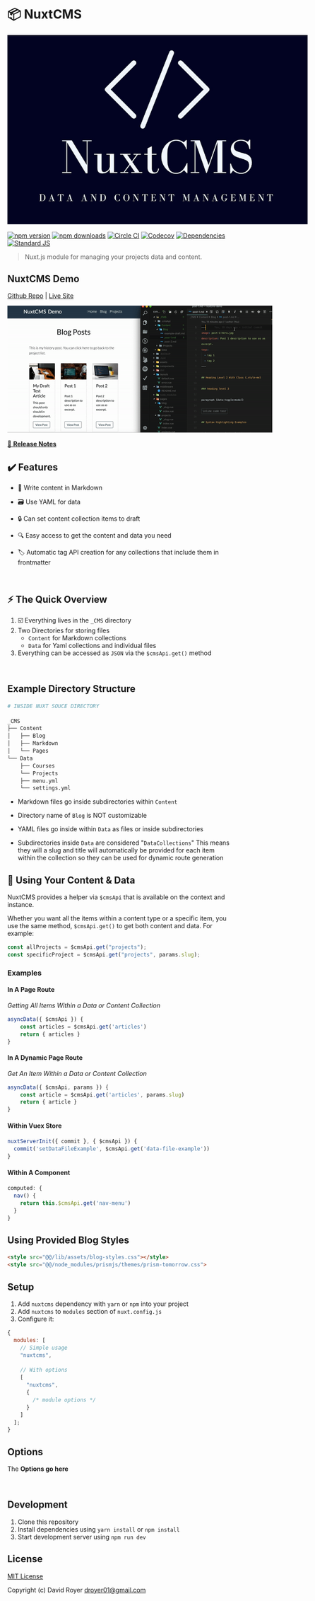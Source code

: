 # :package: NuxtCMS

<div style="width: 680px; margin-left: auto; margin-right: auto;">

  ![NuxtCMS Logo](./nuxtcms-logo-1200.png)
</div>

[![npm version][npm-version-src]][npm-version-href]
[![npm downloads][npm-downloads-src]][npm-downloads-href]
[![Circle CI][circle-ci-src]][circle-ci-href]
[![Codecov][codecov-src]][codecov-href]
[![Dependencies][david-dm-src]][david-dm-href]
[![Standard JS][standard-js-src]][standard-js-href]

> Nuxt.js module for managing your projects data and content.

## NuxtCMS Demo

<a target="_blank" rel="noopener" href="https://github.com/davidroyer/nuxtcms-demo">Github Repo</a> | <a target="_blank" rel="noopener" href="https://nuxtcms-demo.netlify.com/">Live Site</a>

<div style="width: 680px; margin-left: auto; margin-right: auto;">

  ![NuxtCMS Logo](./demo-600.gif)
</div>



[📖 **Release Notes**](./CHANGELOG.md)

## :heavy_check_mark: Features

- :memo: Write content in Markdown

- :card_file_box: Use YAML for data

- :lock: Can set content collection items to draft

- :mag: Easy access to get the content and data you need

- :label: Automatic tag API creation for any collections that include them in frontmatter
  <!-- - Easy & Consistent access -->

<br>

## :zap: The Quick Overview

1. :ballot_box_with_check: Everything lives in the `_CMS` directory
2. Two Directories for storing files
   - `Content` for Markdown collections
   - `Data` for Yaml collections and individual files
3. Everything can be accessed as `JSON` via the `$cmsApi.get()` method

<br>

## Example Directory Structure

```sh
# INSIDE NUXT SOUCE DIRECTORY

_CMS
├── Content
│   ├── Blog
│   ├── Markdown
│   └── Pages
└── Data
    ├── Courses
    └── Projects
    ├── menu.yml
    └── settings.yml
```

- Markdown files go inside subdirectories within `Content`

- Directory name of `Blog` is NOT customizable

- YAML files go inside within `Data` as files or inside subdirectories

- Subdirectories inside `Data` are considered "`DataCollections`"
  This means they will a slug and title will automatically be provided for each
  item within the collection so they can be used for dynamic route generation

## :page_facing_up: Using Your Content & Data

NuxtCMS provides a helper via `$cmsApi` that is available on the context and instance.

Whether you want all the items within a content type or a specific item, you use the same method, `$cmsApi.get()` to get both content and data. For example:

```js
const allProjects = $cmsApi.get("projects");
const specificProject = $cmsApi.get("projects", params.slug);
```

### Examples

#### In A Page Route

_Getting All Items Within a Data or Content Collection_

```js
asyncData({ $cmsApi }) {
    const articles = $cmsApi.get('articles')
    return { articles }
}
```

#### In A Dynamic Page Route

*Get An Item Within a Data or Content Collection*

```js
asyncData({ $cmsApi, params }) {
    const article = $cmsApi.get('articles', params.slug)
    return { article }
}
```

#### Within Vuex Store

```js
nuxtServerInit({ commit }, { $cmsApi }) {
  commit('setDataFileExample', $cmsApi.get('data-file-example'))
}
```

#### Within A Component

```jsx
computed: {
  nav() {
    return this.$cmsApi.get('nav-menu')
  }
}
```

## Using Provided Blog Styles

```html
<style src="@@/lib/assets/blog-styles.css"></style>
<style src="@@/node_modules/prismjs/themes/prism-tomorrow.css">
```

## Setup

1. Add `nuxtcms` dependency with `yarn` or `npm` into your project
2. Add `nuxtcms` to `modules` section of `nuxt.config.js`
3. Configure it:

```js
{
  modules: [
    // Simple usage
    "nuxtcms",

    // With options
    [
      "nuxtcms",
      {
        /* module options */
      }
    ]
  ];
}
```

## Options

The **Options go here**

<br>

## Development

1. Clone this repository
2. Install dependencies using `yarn install` or `npm install`
3. Start development server using `npm run dev`

## License

[MIT License](./LICENSE)

Copyright (c) David Royer <droyer01@gmail.com>

<!-- Badges -->

[npm-version-src]: https://img.shields.io/npm/dt/@droyer/nuxtcms.svg?style=flat-square
[npm-version-href]: https://npmjs.com/package/@droyer/nuxtcms
[npm-downloads-src]: https://img.shields.io/npm/v/@droyer/nuxtcms/latest.svg?style=flat-square
[npm-downloads-href]: https://npmjs.com/package/@droyer/nuxtcms
[circle-ci-src]: https://img.shields.io/circleci/project/github/davidroyer/nuxtcms.svg?style=flat-square
[circle-ci-href]: https://circleci.com/gh/davidroyer/nuxtcms
[codecov-src]: https://img.shields.io/codecov/c/github/davidroyer/nuxtcms.svg?style=flat-square
[codecov-href]: https://codecov.io/gh/davidroyer/nuxtcms
[david-dm-src]: https://david-dm.org/davidroyer/@droyer/nuxtcms/status.svg?style=flat-square
[david-dm-href]: https://david-dm.org/davidroyer/@droyer/nuxtcms
[standard-js-src]: https://img.shields.io/badge/code_style-standard-brightgreen.svg?style=flat-square
[standard-js-href]: https://standardjs.com
